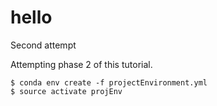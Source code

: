 # hello
Second attempt

Attempting phase 2 of this tutorial.

```shell
$ conda env create -f projectEnvironment.yml
$ source activate projEnv
```
